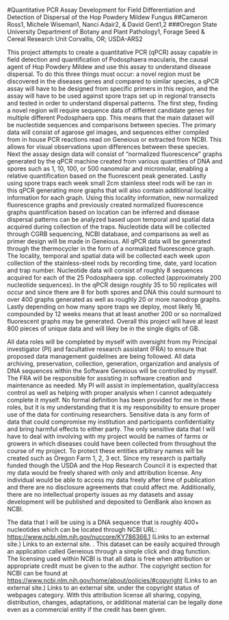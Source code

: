#Quantitative PCR Assay Development for Field Differentiation and Detection of Dispersal of the Hop Powdery Mildew Fungus
##Cameron Ross1, Michele Wiseman1, Nanci Adair2, & David Gent1,2 
###Oregon State University Department of Botany and Plant Pathology1, Forage Seed & Cereal Research Unit Corvallis, OR; USDA-ARS2

This project attempts to create a quantitative PCR (qPCR) assay capable in field detection and quantification of Podosphaera macularis, the causal agent of Hop Powdery Mildew and use this assay to understand disease dispersal. To do this three things must occur: a novel region must be discovered in the diseases genes and compared to similar species, a qPCR assay will have to be designed from specific primers in this region, and the assay will have to be used against spore traps set up in regional transects and tested in order to understand dispersal patterns. The first step, finding a novel region will require sequence data of different candidate genes for multiple different Podosphaera spp. This means that the main dataset will be nucleotide sequences and comparisons between species. The primary data will consist of agarose gel images, and sequences either compiled from in house PCR reactions read on Geneious or extracted from NCBI. This allows for visual observations upon differences between these species. Next the assay design data will consist of “normalized fluorescence” graphs generated by the qPCR machine created from various quantities of DNA and spores such as 1, 10, 100, or 500 nanomolar and micromolar, enabling a relative quantification based on the fluorescent peak generated. Lastly using spore traps each week small 2cm stainless steel rods will be ran in this qPCR generating more graphs that will also contain additional locality information for each graph. Using this locality information, new normalized fluorescence graphs and previously created normalized fluorescence graphs quantification based on location can be inferred and disease dispersal patterns can be analyzed based upon temporal and spatial data acquired during collection of the traps. Nucleotide data will be collected through CGRB sequencing, NCBI database, and comparisons as well as primer design will be made in Geneious. All qPCR data will be generated through the thermocycler in the form of a normalized fluorescence graph. The locality, temporal and spatial data will be collected each week upon collection of the stainless-steel rods by recording time, date, yard location and trap number. Nucleotide data will consist of roughly 8 sequences acquired for each of the 25 Podosphaera spp. collected (approximately 200 nucleotide sequences). In the qPCR design roughly 35 to 50 replicates will occur and since there are 8 for both spores and DNA this could surmount to over 400 graphs generated as well as roughly 20 or more nanodrop graphs. Lastly depending on how many spore traps we deploy, most likely 16, compounded by 12 weeks means that at least another 200 or so normalized fluorescent graphs may be generated. Overall this project will have at least 800 pieces of unique data and will likey be in the single digits of GB.

All data roles will be completed by myself with oversight from my Principal investigator (PI) and facultative research assistant (FRA) to ensure that proposed data management guidelines are being followed. All data archiving, preservation, collection, generation, organization and analysis of DNA sequences within the Software Geneious will be controlled by myself. The FRA will be responsible for assisting in software creation and maintenance as needed. My PI will assist in implementation, quality/access control as well as helping with proper analysis when I cannot adequately complete it myself. No formal definition has been provided for me in these roles, but it is my understanding that it is my responsibility to ensure proper use of the data for continuing researchers. Sensitive data is any form of data that could compromise my institution and participants confidentiality and bring harmful effects to either party. The only sensitive data that I will have to deal with involving with my project would be names of farms or growers in which diseases could have been collected from throughout the course of my project. To protect these entities arbitrary names will be created such as Oregon Farm 1, 2, 3 ect. Since my research is partially funded though the USDA and the Hop Research Council it is expected that my data would be freely shared with only and attribution license. Any individual would be able to access my data freely after time of publication and there are no disclosure agreements that could affect me. Additionally, there are no intellectual property issues as my datasets and assay development will be published and deposited to GenBank also known as NCBI.

The data that I will be using is a DNA sequence that is roughly 400+ nucleotides which can be located through NCBI URL: https://www.ncbi.nlm.nih.gov/nuccore/KY786366.1
 (Links to an external site.)
Links to an external site.
. This dataset can be easily acquired through an application called Geneious through a simple click and drag function.  The licensing used within NCBI is that all data is free when attribution or appropriate credit must be given to the author. The copyright section for NCBI can be found at https://www.ncbi.nlm.nih.gov/home/about/policies/#copyright
 (Links to an external site.)
Links to an external site.
 under the copyright status of webpages category. With this attribution license all sharing, copying, distribution, changes, adaptations, or additional material can be legally done even as a commercial entity if the credit has been given.
